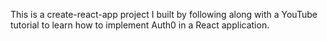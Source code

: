 This is a create-react-app project I built by following along with a YouTube tutorial to learn how to implement Auth0 in a React application.
